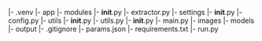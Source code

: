 |- .venv
|- app
    |- modules
        |- __init__.py
        |- extractor.py
    |- settings
        |- __init__.py
        |- config.py
    |- utils
        |- __init__.py
        |- utils.py
    |- __init__.py
    |- main.py
|- images
|- models
|- output
|- .gitignore
|- params.json
|- requirements.txt
|- run.py
